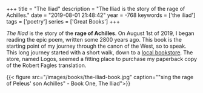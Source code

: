 +++
title = "The Iliad"
description = "The Iliad is the story of the rage of Achilles."
date = "2019-08-01 21:48:42"
year = -768
keywords = ['the iliad']
tags = ['poetry']
series = ['Great Books']
+++

*The Iliad* is the story of the **rage of Achilles**. On August 1st of 2019, I began reading the epic poem, written some 2800 years ago. This book is the starting point of my journey through the canon of the West, so to speak. This long journey started with a short walk, down to a [local bookstore](https://logosbookstorenyc.com/). The store, named Logos, seemed a fitting place to purchase my paperback copy of the Robert Fagles translation.

{{< figure src="/images/books/the-iliad-book.jpg" caption="\"sing the rage of Peleus' son Achilles\" - Book One, The Iliad">}}



